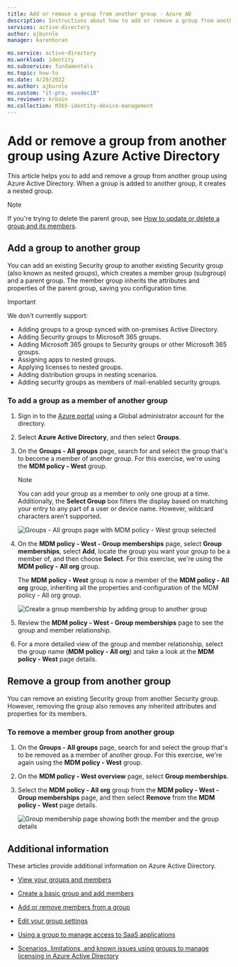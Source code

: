 ```yaml
---
title: Add or remove a group from another group - Azure AD
description: Instructions about how to add or remove a group from another group using Azure Active Directory.
services: active-directory
author: ajburnle
manager: karenhoran

ms.service: active-directory
ms.workload: identity
ms.subservice: fundamentals
ms.topic: how-to
ms.date: 4/29/2022
ms.author: ajburnle
ms.custom: "it-pro, seodec18"
ms.reviewer: krbain
ms.collection: M365-identity-device-management
---
```


# Add or remove a group from another group using Azure Active Directory
This article helps you to add and remove a group from another group using Azure Active Directory. When a group is added to another group, it creates a nested group.

>[!Note]
>If you're trying to delete the parent group, see [How to update or delete a group and its members](active-directory-groups-delete-group.md).

## Add a group to another group
You can add an existing Security group to another existing Security group (also known as nested groups), which creates a member group (subgroup) and a parent group. The member group inherits the attributes and properties of the parent group, saving you configuration time.

>[!Important]
>We don't currently support:<br> 
>- Adding groups to a group synced with on-premises Active Directory.<br>
>- Adding Security groups to Microsoft 365 groups.<br>
>- Adding Microsoft 365 groups to Security groups or other Microsoft 365 groups.<br>
>- Assigning apps to nested groups.<br>
>- Applying licenses to nested groups.<br>
>- Adding distribution groups in nesting scenarios.<br>
>- Adding security groups as members of mail-enabled security groups.

### To add a group as a member of another group

1. Sign in to the [Azure portal](https://portal.azure.com) using a Global administrator account for the directory.

2. Select **Azure Active Directory**, and then select **Groups**.

3. On the **Groups - All groups** page, search for and select the group that's to become a member of another group. For this exercise, we're using the **MDM policy - West** group.

    >[!Note]
    >You can add your group as a member to only one group at a time. Additionally, the **Select Group** box filters the display based on matching your entry to any part of a user or device name. However, wildcard characters aren't supported.

    ![Groups - All groups page with MDM policy - West group selected](media/active-directory-groups-membership-azure-portal/group-all-groups-screen.png)

4. On the **MDM policy - West - Group memberships** page, select **Group memberships**, select **Add**, locate the group you want your group to be a member of, and then choose **Select**. For this exercise, we're using the **MDM policy - All org** group.

    The **MDM policy - West** group is now a member of the **MDM policy - All org** group, inheriting all the properties and configuration of the MDM policy - All org group.

    ![Create a group membership by adding group to another group](media/active-directory-groups-membership-azure-portal/group-add-group-membership.png)

5. Review the **MDM policy - West - Group memberships** page to see the group and member relationship.

6. For a more detailed view of the group and member relationship, select the group name (**MDM policy - All org**) and take a look at the **MDM policy - West** page details.

## Remove a group from another group
You can remove an existing Security group from another Security group. However, removing the group also removes any inherited attributes and properties for its members.

### To remove a member group from another group
1. On the **Groups - All groups** page, search for and select the group that's to be removed as a member of another group. For this exercise, we're again using the **MDM policy - West** group.

2. On the **MDM policy - West overview** page, select **Group memberships**.

3. Select the **MDM policy - All org** group from the **MDM policy - West - Group memberships** page, and then select **Remove** from the **MDM policy - West** page details.

    ![Group membership page showing both the member and the group details](media/active-directory-groups-membership-azure-portal/group-membership-remove.png)

## Additional information
These articles provide additional information on Azure Active Directory.

- [View your groups and members](active-directory-groups-view-azure-portal.md)

- [Create a basic group and add members](active-directory-groups-create-azure-portal.md)

- [Add or remove members from a group](active-directory-groups-members-azure-portal.md)

- [Edit your group settings](active-directory-groups-settings-azure-portal.md)

- [Using a group to manage access to SaaS applications](../enterprise-users/groups-saasapps.md)

- [Scenarios, limitations, and known issues using groups to manage licensing in Azure Active Directory](../enterprise-users/licensing-group-advanced.md#limitations-and-known-issues)
